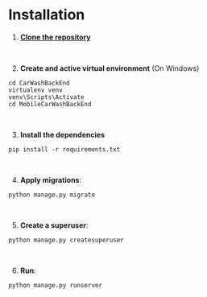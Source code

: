 # Installation
1. <a href="https://github.com/Hanie-Yekta/MobileCarWash?tab=readme-ov-file#installation">**Clone the repository**</a>

<br>

2. **Create and active virtual environment** (On Windows)
```
cd CarWashBackEnd
virtualenv venv
venv\Scripts\Activate
cd MobileCarWashBackEnd
```

<br>

3. **Install the dependencies**
```
pip install -r requirements.txt
```

<br>

4. **Apply migrations**:
```
python manage.py migrate
```

<br>

5. **Create a superuser**:
```
python manage.py createsuperuser
```

<br>

6. **Run**:
```
python manage.py runserver
```

